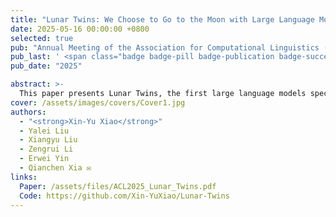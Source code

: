 ```yaml
---
title: "Lunar Twins: We Choose to Go to the Moon with Large Language Models"
date: 2025-05-16 00:00:00 +0800
selected: true
pub: "Annual Meeting of the Association for Computational Linguistics (ACL)"
pub_last: ' <span class="badge badge-pill badge-publication badge-success">Accepted</span>'
pub_date: "2025"

abstract: >-
  This paper presents Lunar Twins, the first large language models specifically designed for lunar exploration. The system includes the Chang’e and Yutu models, introduces a collaborative multi-agent workflow (Lunar_GenData), and establishes the first specialized lunar dataset integrating data from the Chang’e missions. Extensive experiments show that Lunar Twins significantly outperform comparable models in domain expertise and hint at embodied intelligence potential.
cover: /assets/images/covers/Cover1.jpg
authors:
  - "<strong>Xin-Yu Xiao</strong>"
  - Yalei Liu
  - Xiangyu Liu
  - Zengrui Li
  - Erwei Yin
  - Qianchen Xia ✉
links:
  Paper: /assets/files/ACL2025_Lunar_Twins.pdf
  Code: https://github.com/Xin-YuXiao/Lunar-Twins
---
```


